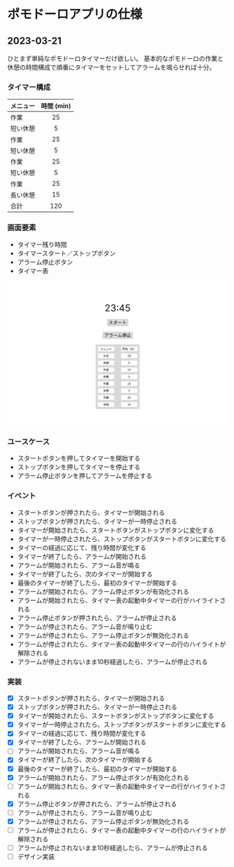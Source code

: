 # ポモドーロアプリの仕様

## 2023-03-21

ひとまず単純なポモドーロタイマーだけ欲しい。
基本的なポモドーロの作業と休憩の時間構成で順番にタイマーをセットしてアラームを鳴らせれば十分。

### タイマー構成

| メニュー | 時間 (min) |
|:-----|:--------:|
| 作業   |    25    |
| 短い休憩 |    5     |
| 作業   |    25    |
| 短い休憩 |    5     |
| 作業   |    25    |
| 短い休憩 |    5     |
| 作業   |    25    |
| 長い休憩 |    15    |
| 合計   |   120    |

### 画面要素

- タイマー残り時間
- タイマースタート／ストップボタン
- アラーム停止ボタン
- タイマー表

![pomodoro_1.png](pomodoro_1.png)

### ユースケース

- スタートボタンを押してタイマーを開始する
- ストップボタンを押してタイマーを停止する
- アラーム停止ボタンを押してアラームを停止する

### イベント

- スタートボタンが押されたら、タイマーが開始される
- ストップボタンが押されたら、タイマーが一時停止される
- タイマーが開始されたら、スタートボタンがストップボタンに変化する
- タイマーが一時停止されたら、ストップボタンがスタートボタンに変化する
- タイマーの経過に応じて、残り時間が変化する
- タイマーが終了したら、アラームが開始される
- アラームが開始されたら、アラーム音が鳴る
- タイマーが終了したら、次のタイマーが開始する
- 最後のタイマーが終了したら、最初のタイマーが開始する
- アラームが開始されたら、アラーム停止ボタンが有効化される
- アラームが開始されたら、タイマー表の起動中タイマーの行がハイライトされる
- アラーム停止ボタンが押されたら、アラームが停止される
- アラームが停止されたら、アラーム音が鳴り止む
- アラームが停止されたら、アラーム停止ボタンが無効化される
- アラームが停止されたら、タイマー表の起動中タイマーの行のハイライトが解除される
- アラームが停止されないまま10秒経過したら、アラームが停止される

### 実装

- [x] スタートボタンが押されたら、タイマーが開始される
- [x] ストップボタンが押されたら、タイマーが一時停止される
- [x] タイマーが開始されたら、スタートボタンがストップボタンに変化する
- [x] タイマーが一時停止されたら、ストップボタンがスタートボタンに変化する
- [x] タイマーの経過に応じて、残り時間が変化する
- [x] タイマーが終了したら、アラームが開始される
- [ ] アラームが開始されたら、アラーム音が鳴る
- [x] タイマーが終了したら、次のタイマーが開始する
- [x] 最後のタイマーが終了したら、最初のタイマーが開始する
- [x] アラームが開始されたら、アラーム停止ボタンが有効化される
- [ ] アラームが開始されたら、タイマー表の起動中タイマーの行がハイライトされる
- [x] アラーム停止ボタンが押されたら、アラームが停止される
- [ ] アラームが停止されたら、アラーム音が鳴り止む
- [x] アラームが停止されたら、アラーム停止ボタンが無効化される
- [ ] アラームが停止されたら、タイマー表の起動中タイマーの行のハイライトが解除される
- [ ] アラームが停止されないまま10秒経過したら、アラームが停止される
- [ ] デザイン実装
